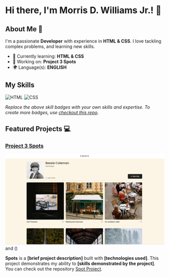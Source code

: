 # Hi there, I'm Morris D. Williams Jr.! 👋

## About Me 🚀

I'm a passionate **Developer** with experience in **HTML & CSS**. I love tackling complex problems, and learning new skills.

- 🌱 Currently learning: **HTML & CSS**
- 🔭 Working on: **Project 3 Spots**
- 🌍 Language(s): **ENGLISH**

## My Skills

![HTML](https://img.shields.io/badge/-HTML-E34F26?style=flat-square&logo=html5&logoColor=white)
![CSS](https://img.shields.io/badge/-CSS-1572B6?style=flat-square&logo=css3&logoColor=white)

_Replace the above skill badges with your own skills and expertise. To create more badges, use [checkout this repo](https://github.com/alexandresanlim/Badges4-README.md-Profile)._

## Featured Projects 💻

### [Project 3 Spots](https://github.com/MorrisDevearl86/se_project_spots.git)

![Spots](./images/Spots%20Project%203.png) and ()

**Spots** is a **[brief project description]** built with **[technologies used]**. This project demonstrates my ability to **[skills demonstrated by the project]**. You can check out the repository [Spot Project](project_1_repository_link).
